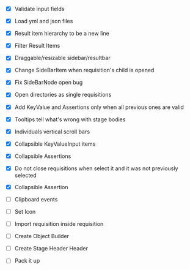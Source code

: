 - [x] Validate input fields
- [x] Load yml and json files
- [x] Result item hierarchy to be a new line
- [x] Filter Result Items
- [x] Draggable/resizable sidebar/resultbar 
- [x] Change SideBarItem when requisition's child is opened
- [x] Fix SideBarNode open bug
- [x] Open directories as single requisitions
- [x] Add KeyValue and Assertions only when all previous ones are valid
- [x] Tooltips tell what's wrong with stage bodies
- [x] Individuals vertical scroll bars
- [x] Collapsible KeyValueInput items
- [x] Collapsible Assertions
- [x] Do not close requisitions when select it and it was not previously selected
- [x] Collapsible Assertion
- [ ] Clipboard events
- [ ] Set Icon
- [ ] Import requisition inside requisition
- [ ] Create Object Builder
- [ ] Create Stage Header Header
- [ ] Pack it up


